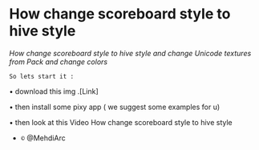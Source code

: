 # How change scoreboard style to hive style
*How change scoreboard style to hive style and change Unicode textures from Pack and change colors*

``So lets start it :``

• download this img .[Link]

• then install some pixy app ( we suggest some examples for u)

• then look at this Video
How change scoreboard style to hive style


- ``©`` @MehdiArc
